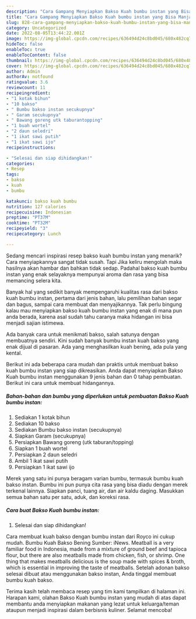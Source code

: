 ```yaml
---
description: "Cara Gampang Menyiapkan Bakso Kuah bumbu instan yang Bisa Manjain Lidah"
title: "Cara Gampang Menyiapkan Bakso Kuah bumbu instan yang Bisa Manjain Lidah"
slug: 828-cara-gampang-menyiapkan-bakso-kuah-bumbu-instan-yang-bisa-manjain-lidah
category: Uncategorized
date: 2022-08-05T13:44:22.001Z
image: https://img-global.cpcdn.com/recipes/636494d24c8bd045/680x482cq70/bakso-kuah-bumbu-instan-foto-resep-utama.jpg
hideToc: false
enableToc: true
enableTocContent: false
thumbnail: https://img-global.cpcdn.com/recipes/636494d24c8bd045/680x482cq70/bakso-kuah-bumbu-instan-foto-resep-utama.jpg
cover: https://img-global.cpcdn.com/recipes/636494d24c8bd045/680x482cq70/bakso-kuah-bumbu-instan-foto-resep-utama.jpg
author: Admin
authorAv: notfound
ratingvalue: 3.6
reviewcount: 11
recipeingredient:
- "1 kotak bihun"
- "10 bakso"
- " Bumbu bakso instan secukupnya"
- " Garam secukupnya"
- " Bawang goreng utk taburantopping"
- "1 buah wortel"
- "2 daun seledri"
- "1 ikat sawi putih"
- "1 ikat sawi ijo"
recipeinstructions:

- "Selesai dan siap dihidangkan!"
categories:
- Resep
tags:
- bakso
- kuah
- bumbu

katakunci: bakso kuah bumbu 
nutrition: 127 calories
recipecuisine: Indonesian
preptime: "PT37M"
cooktime: "PT32M"
recipeyield: "3"
recipecategory: Lunch

---
```



Sedang mencari inspirasi resep bakso kuah bumbu instan yang menarik? Cara menyiapkannya sangat tidak susah. Tapi Jika keliru mengolah maka hasilnya akan hambar dan bahkan tidak sedap. Padahal bakso kuah bumbu instan yang enak selayaknya mempunyai aroma dan rasa yang bisa memancing selera kita.


Banyak hal yang sedikit banyak mempengaruhi kualitas rasa dari bakso kuah bumbu instan, pertama dari jenis bahan, lalu pemilihan bahan segar dan bagus, sampai cara membuat dan menyajikannya. Tak perlu bingung kalau mau menyiapkan bakso kuah bumbu instan yang enak di mana pun anda berada, karena asal sudah tahu caranya maka hidangan ini bisa menjadi sajian istimewa.

Ada banyak cara untuk menikmati bakso, salah satunya dengan membuatnya sendiri. Kini sudah banyak bumbu instan kuah bakso yang enak dijual di pasaran. Ada yang menghasilkan kuah bening, ada pula yang kental.


Berikut ini ada beberapa cara mudah dan praktis untuk membuat bakso kuah bumbu instan yang siap dikreasikan. Anda dapat menyiapkan Bakso Kuah bumbu instan menggunakan 9 jenis bahan dan 0 tahap pembuatan. Berikut ini cara untuk membuat hidangannya.

<!--inarticleads1-->

##### Bahan-bahan dan bumbu yang diperlukan untuk pembuatan Bakso Kuah bumbu instan:

1. Sediakan 1 kotak bihun
1. Sediakan 10 bakso
1. Sediakan  Bumbu bakso instan (secukupnya)
1. Siapkan  Garam (secukupnya)
1. Persiapkan  Bawang goreng (utk taburan/topping)
1. Siapkan 1 buah wortel
1. Persiapkan 2 daun seledri
1. Ambil 1 ikat sawi putih
1. Persiapkan 1 ikat sawi ijo


Merek yang satu ini punya beragam varian bumbu, termasuk bumbu kuah bakso instan. Bumbu ini pun punya cita rasa yang bisa diadu dengan merek terkenal lainnya. Siapkan panci, tuang air, dan air kaldu daging. Masukkan semua bahan satu per satu, aduk, dan koreksi rasa. 

<!--inarticleads2-->

##### Cara buat Bakso Kuah bumbu instan:


1. Selesai dan siap dihidangkan!

Cara membuat kuah bakso dengan bumbu instan dari Royco ini cukup mudah. Bumbu Kuah Bakso Bening Sumber: iNews. Meatball is a very familiar food in Indonesia, made from a mixture of ground beef and tapioca flour, but there are also meatballs made from chicken, fish, or shrimp. One thing that makes meatballs delicious is the soup made with spices &amp; broth, which is essential in improving the taste of meatballs. Setelah adonan bakso selesai dibuat atau menggunakan bakso instan, Anda tinggal membuat bumbu kuah bakso. 

Terima kasih telah membaca resep yang tim kami tampilkan di halaman ini. Harapan kami, olahan Bakso Kuah bumbu instan yang mudah di atas dapat membantu anda menyiapkan makanan yang lezat untuk keluarga/teman ataupun menjadi inspirasi dalam berbisnis kuliner. Selamat mencoba!
